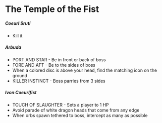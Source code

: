 # The Temple of the Fist

##### Coeurl Sruti

- Kill it

##### Arbuda

- PORT AND STAR - Be in front or back of boss
- FORE AND AFT - Be to the sides of boss
- When a colored disc is above your head, find the matching icon on the ground
- KILLER INSTINCT - Boss parries from 3 sides

##### Ivon Coeurlfist

- TOUCH OF SLAUGHTER - Sets a player to 1 HP
- Avoid parade of white dragon heads that come from any edge
- When orbs spawn tethered to boss, intercept as many as possible
